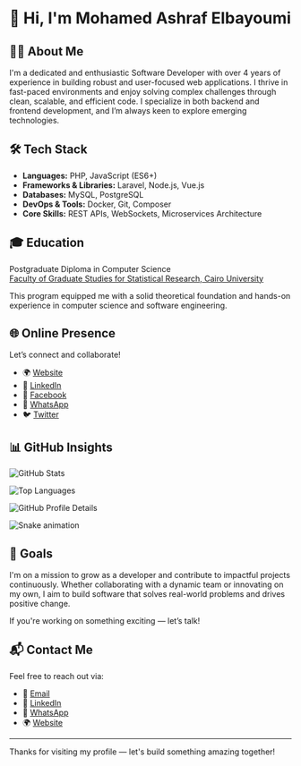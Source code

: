 # 👋 Hi, I'm Mohamed Ashraf Elbayoumi

## 🧑‍💻 About Me

I'm a dedicated and enthusiastic Software Developer with over 4 years of experience in building robust and user-focused web applications. I thrive in fast-paced environments and enjoy solving complex challenges through clean, scalable, and efficient code. I specialize in both backend and frontend development, and I’m always keen to explore emerging technologies.

## 🛠️ Tech Stack

- **Languages:** PHP, JavaScript (ES6+)
- **Frameworks & Libraries:** Laravel, Node.js, Vue.js
- **Databases:** MySQL, PostgreSQL
- **DevOps & Tools:** Docker, Git, Composer
- **Core Skills:** REST APIs, WebSockets, Microservices Architecture

## 🎓 Education

Postgraduate Diploma in Computer Science  
[Faculty of Graduate Studies for Statistical Research, Cairo University](http://issrconfrence.cu.edu.eg)

This program equipped me with a solid theoretical foundation and hands-on experience in computer science and software engineering.

## 🌐 Online Presence

Let’s connect and collaborate!  
- 🌍 [Website](https://elbayoumi.github.io/)
- 💼 [LinkedIn](https://linkedin.com/in/mohamed-elbayoumi)
- 📘 [Facebook](https://www.facebook.com/mohamedashrafelbayoumi)
- 📱 [WhatsApp](https://wa.me/201020472050)
- 🐦 [Twitter](https://twitter.com/MoElbayoumi)




## 📊 GitHub Insights

![GitHub Stats](https://github-readme-stats.vercel.app/api?username=elbayoumi&hide_border=true&count_private=true&show_icons=true&theme=radical)

![Top Languages](https://github-readme-stats.vercel.app/api/top-langs?username=elbayoumi&show_icons=true&theme=github_dark&langs_count=8&layout=compact&hide_border=true)

![GitHub Profile Details](https://github-profile-summary-cards.vercel.app/api/cards/profile-details?username=elbayoumi&theme=github_dark)

<img src="https://raw.githubusercontent.com/elbayoumi/elbayoumi/output/snake.svg" alt="Snake animation" />

## 🎯 Goals

I'm on a mission to grow as a developer and contribute to impactful projects continuously. Whether collaborating with a dynamic team or innovating on my own, I aim to build software that solves real-world problems and drives positive change.

If you're working on something exciting — let’s talk!

## 📬 Contact Me

Feel free to reach out via:
- 📧 [Email](mailto:mohamedashrafelbayoumi@gmail.com)
- 💼 [LinkedIn](https://linkedin.com/in/mohamed-elbayoumi)
- 📱 [WhatsApp](https://wa.me/201020472050)
- 🌍 [Website](https://elbayoumi.github.io/)

---

Thanks for visiting my profile — let's build something amazing together!
